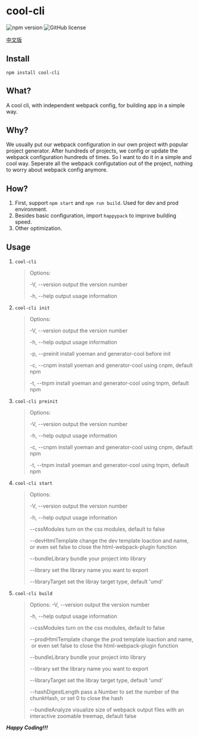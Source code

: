 # cool-cli  
![npm version](https://img.shields.io/npm/v/cool-cli.svg?style=flat)  ![GitHub license](https://img.shields.io/badge/license-MIT-blue.svg)  

[中文版](https://github.com/RJAVA1990/cool-cli/blob/master/README_zh-CN.md)

## Install  
`npm install cool-cli`

## What?  
A cool cli, with independent webpack config, for building app in a simple way.

## Why?  
We usually put our webpack configuration in our own project with popular project generator. After hundreds of projects, we config or update the webpack configuration hundreds of times. So I want to do it in a simple and cool way. Seperate all the webpack configutation out of the project, nothing to worry about webpack config anymore.

## How?  
1. First, support `npm start` and `npm run build`. Used for dev and prod environment.
2. Besides basic configuration, import `happypack` to improve building speed.
3. Other optimization.

## Usage  
1. `cool-cli`
   > Options:
   >
   >   -V, --version  output the version number
   >
   >   -h, --help       output usage information

2. `cool-cli init`
   > Options:
   >
   >   -V, --version  output the version number
   >
   >   -h, --help       output usage information
   >
   >   -p, --preinit   install yoeman and generator-cool before init
   >
   >   -c, --cnpm     install yoeman and generator-cool using cnpm, default npm
   >
   >   -t, --tnpm      install yoeman and generator-cool using tnpm, default npm

3. `cool-cli preinit`

   > Options:
   >
   >   -V, --version  output the version number
   >
   >   -h, --help       output usage information
   >
   >   -c, --cnpm      install yoeman and generator-cool using cnpm, default npm
   >
   >   -t, --tnpm       install yoeman and generator-cool using tnpm, default npm

4. `cool-cli start`
   > Options:
   > 
   >   -V, --version                output the version number
   > 
   >   -h, --help                     output usage information
   > 
   >   --cssModules              turn on the css modules, default to false
   > 
   >   --devHtmlTemplate   change the dev template loaction and name,
   > ​                                       or even set false to close the html-webpack-plugin function
   > 
   >   --bundleLibrary          bundle your project into library
   > 
   >   --library                        set the library name you want to export
   > 
   >   --libraryTarget             set the libray target type, default 'umd'

5. `cool-cli build`
   > Options:
   >   -V, --version                  output the version number
   >
   >   -h, --help                       output usage information
   >
   >   --cssModules                turn on the css modules, default to false
   >
   >   --prodHtmlTemplate   change the prod template loaction and name,
   > ​                                          or even set false to close the html-webpack-plugin function
   >
   >   --bundleLibrary            bundle your project into library
   >
   >   --library                          set the library name you want to export
   >
   >   --libraryTarget               set the libray target type, default 'umd'
   >
   >   --hashDigestLength     pass a Number to set the number of the chunkHash, or set 0 to close the hash
   >
   >   --bundleAnalyze           visualize size of webpack output files with an interactive zoomable treemap, default false

***Happy Coding!!!***